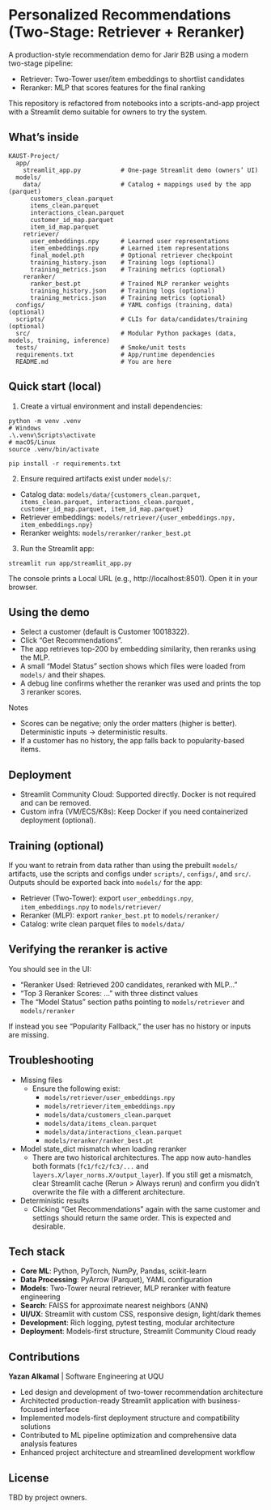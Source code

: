 # Personalized Recommendations (Two-Stage: Retriever + Reranker)

A production-style recommendation demo for Jarir B2B using a modern two-stage pipeline:
- Retriever: Two-Tower user/item embeddings to shortlist candidates
- Reranker: MLP that scores features for the final ranking

This repository is refactored from notebooks into a scripts-and-app project with a Streamlit demo suitable for owners to try the system.

## What’s inside

```
KAUST-Project/
  app/
    streamlit_app.py           # One-page Streamlit demo (owners’ UI)
  models/
    data/                      # Catalog + mappings used by the app (parquet)
      customers_clean.parquet
      items_clean.parquet
      interactions_clean.parquet
      customer_id_map.parquet
      item_id_map.parquet
    retriever/
      user_embeddings.npy      # Learned user representations
      item_embeddings.npy      # Learned item representations
      final_model.pth          # Optional retriever checkpoint
      training_history.json    # Training logs (optional)
      training_metrics.json    # Training metrics (optional)
    reranker/
      ranker_best.pt           # Trained MLP reranker weights
      training_history.json    # Training logs (optional)
      training_metrics.json    # Training metrics (optional)
  configs/                     # YAML configs (training, data) (optional)
  scripts/                     # CLIs for data/candidates/training (optional)
  src/                         # Modular Python packages (data, models, training, inference)
  tests/                       # Smoke/unit tests
  requirements.txt             # App/runtime dependencies
  README.md                    # You are here
```

## Quick start (local)

1) Create a virtual environment and install dependencies:
```
python -m venv .venv
# Windows
.\.venv\Scripts\activate
# macOS/Linux
source .venv/bin/activate

pip install -r requirements.txt
```

2) Ensure required artifacts exist under `models/`:
- Catalog data: `models/data/{customers_clean.parquet, items_clean.parquet, interactions_clean.parquet, customer_id_map.parquet, item_id_map.parquet}`
- Retriever embeddings: `models/retriever/{user_embeddings.npy, item_embeddings.npy}`
- Reranker weights: `models/reranker/ranker_best.pt`

3) Run the Streamlit app:
```
streamlit run app/streamlit_app.py
```
The console prints a Local URL (e.g., http://localhost:8501). Open it in your browser.

## Using the demo
- Select a customer (default is Customer 10018322).
- Click “Get Recommendations”.
- The app retrieves top-200 by embedding similarity, then reranks using the MLP.
- A small “Model Status” section shows which files were loaded from `models/` and their shapes.
- A debug line confirms whether the reranker was used and prints the top 3 reranker scores.

Notes
- Scores can be negative; only the order matters (higher is better). Deterministic inputs → deterministic results.
- If a customer has no history, the app falls back to popularity-based items.

## Deployment
- Streamlit Community Cloud: Supported directly. Docker is not required and can be removed.
- Custom infra (VM/ECS/K8s): Keep Docker if you need containerized deployment (optional).

## Training (optional)
If you want to retrain from data rather than using the prebuilt `models/` artifacts, use the scripts and configs under `scripts/`, `configs/`, and `src/`. Outputs should be exported back into `models/` for the app:
- Retriever (Two-Tower): export `user_embeddings.npy`, `item_embeddings.npy` to `models/retriever/`
- Reranker (MLP): export `ranker_best.pt` to `models/reranker/`
- Catalog: write clean parquet files to `models/data/`

## Verifying the reranker is active
You should see in the UI:
- “Reranker Used: Retrieved 200 candidates, reranked with MLP…”
- “Top 3 Reranker Scores: …” with three distinct values
- The “Model Status” section paths pointing to `models/retriever` and `models/reranker`

If instead you see “Popularity Fallback,” the user has no history or inputs are missing.

## Troubleshooting
- Missing files
  - Ensure the following exist:
    - `models/retriever/user_embeddings.npy`
    - `models/retriever/item_embeddings.npy`
    - `models/data/customers_clean.parquet`
    - `models/data/items_clean.parquet`
    - `models/data/interactions_clean.parquet`
    - `models/reranker/ranker_best.pt`
- Model state_dict mismatch when loading reranker
  - There are two historical architectures. The app now auto-handles both formats (`fc1/fc2/fc3/...` and `layers.X/layer_norms.X/output_layer`). If you still get a mismatch, clear Streamlit cache (Rerun > Always rerun) and confirm you didn’t overwrite the file with a different architecture.
- Deterministic results
  - Clicking “Get Recommendations” again with the same customer and settings should return the same order. This is expected and desirable.

## Tech stack
- **Core ML**: Python, PyTorch, NumPy, Pandas, scikit-learn
- **Data Processing**: PyArrow (Parquet), YAML configuration
- **Models**: Two-Tower neural retriever, MLP reranker with feature engineering
- **Search**: FAISS for approximate nearest neighbors (ANN)
- **UI/UX**: Streamlit with custom CSS, responsive design, light/dark themes
- **Development**: Rich logging, pytest testing, modular architecture
- **Deployment**: Models-first structure, Streamlit Community Cloud ready

## Contributions

**Yazan Alkamal** | Software Engineering at UQU
- Led design and development of two-tower recommendation architecture
- Architected production-ready Streamlit application with business-focused interface
- Implemented models-first deployment structure and compatibility solutions
- Contributed to ML pipeline optimization and comprehensive data analysis features
- Enhanced project architecture and streamlined development workflow

## License
TBD by project owners.
